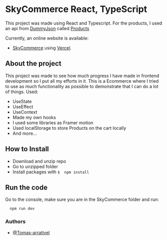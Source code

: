 # SkyCommerce React, TypeScript

This project was made using React and Typescript.
For the products, I used an api from [DummyJson](https://dummyjson.com/) called [Products](https://dummyjson.com/docs/products)

Currently, an online website is available:

- [SkyCommerce](https://sky-commerce.vercel.app/) using [Vercel](https://vercel.com/).

## About the project

This project was made to see how much progress I have made in frontend development so I put all my efforts in it.
This is a Ecommerce where I tried to use as much functionality as possible to demonstrate that I can do a lot of things.
Used:

- UseState
- UseEffect
- UseContext
- Made my own hooks
- I used some libraries as Framer motion
- Used localStorage to store Products on the cart locally
- And more...

## How to Install

- Download and unzip repo
- Go to unzipped folder
- Install packages with ```$  npm install ```

## Run the code
Go to the console, make sure you are in the SkyCommerce folder and run:

```bash
  npm run dev
```


### Authors

- [@Tomas-arrativel](https://github.com/Tomas-Arrativel)
